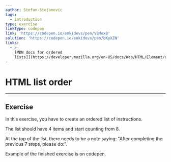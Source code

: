 ```yaml
---
author: Stefan-Stojanovic
tags:
  - introduction
type: exercise
linkType: codepen
link: 'https://codepen.io/enkidevs/pen/VBMoxB'
solution: 'https://codepen.io/enkidevs/pen/bKyXZN'
links:
  - >-
    [MDN docs for ordered
    lists]](https://developer.mozilla.org/en-US/docs/Web/HTML/Element/ol){website}
---
```


# HTML list order


---

## Exercise

In this exercise, you have to create an ordered list of instructions.

The list should have 4 items and start counting from 8.

At the top of the list, there needs to be a note saying: "After completing the previous 7 steps, please do:".

Example of the finished exercise is on codepen.
